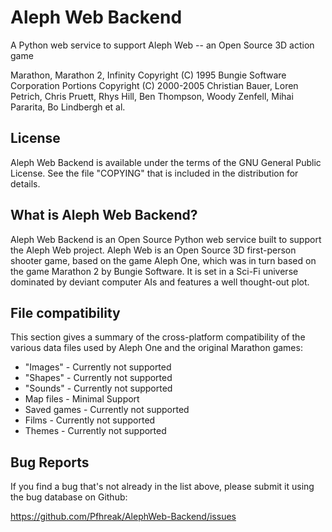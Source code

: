 
Aleph Web Backend
=================
  
  A Python web service to support Aleph Web -- an Open Source 3D action game

  Marathon, Marathon 2, Infinity Copyright (C) 1995 Bungie Software Corporation
  Portions Copyright (C) 2000-2005 Christian Bauer, Loren Petrich,
    Chris Pruett, Rhys Hill, Ben Thompson, Woody Zenfell, Mihai Pararita,
    Bo Lindbergh et al.

License
-------

Aleph Web Backend is available under the terms of the GNU General Public License.
See the file "COPYING" that is included in the distribution for details.


What is Aleph Web Backend?
------------------

Aleph Web Backend is an Open Source Python web service built to support the 
Aleph Web project. Aleph Web is an Open Source 3D first-person shooter game, 
based on the game Aleph One, which was in turn based on the game Marathon 2 
by Bungie Software. It is set in a Sci-Fi universe dominated by
deviant computer AIs and features a well thought-out plot.


File compatibility
------------------

This section gives a summary of the cross-platform compatibility of the
various data files used by Aleph One and the original Marathon games:

* "Images" - Currently not supported
* "Shapes" - Currently not supported
* "Sounds" - Currently not supported
* Map files - Minimal Support
* Saved games - Currently not supported
* Films - Currently not supported
* Themes - Currently not supported

Bug Reports
-----------

If you find a bug that's not already in the list above, please submit it
using the bug database on Github:

  https://github.com/Pfhreak/AlephWeb-Backend/issues